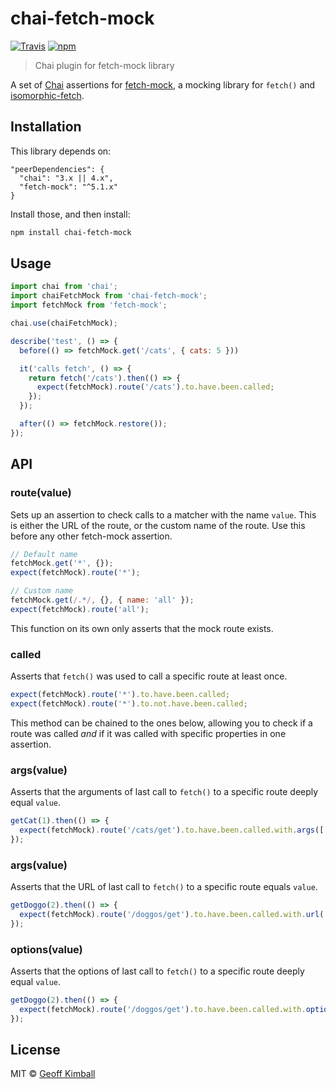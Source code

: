# chai-fetch-mock

[![Travis](https://img.shields.io/travis/gakimball/chai-fetch-mock.svg?maxAge=2592000)](https://travis-ci.org/gakimball/chai-fetch-mock) [![npm](https://img.shields.io/npm/v/chai-fetch-mock.svg?maxAge=2592000)](https://www.npmjs.com/package/chai-fetch-mock)

> Chai plugin for fetch-mock library

A set of [Chai](http://chaijs.com/) assertions for [fetch-mock](https://github.com/wheresrhys/fetch-mock), a mocking library for `fetch()` and [isomorphic-fetch](https://www.npmjs.com/package/isomorphic-fetch).

## Installation

This library depends on:

```
"peerDependencies": {
  "chai": "3.x || 4.x",
  "fetch-mock": "^5.1.x"
}
```

Install those, and then install:

```bash
npm install chai-fetch-mock
```

## Usage

```js
import chai from 'chai';
import chaiFetchMock from 'chai-fetch-mock';
import fetchMock from 'fetch-mock';

chai.use(chaiFetchMock);

describe('test', () => {
  before(() => fetchMock.get('/cats', { cats: 5 }))

  it('calls fetch', () => {
    return fetch('/cats').then(() => {
      expect(fetchMock).route('/cats').to.have.been.called;
    });
  });

  after(() => fetchMock.restore());
});
```

## API

### route(value)

Sets up an assertion to check calls to a matcher with the name `value`. This is either the URL of the route, or the custom name of the route. Use this before any other fetch-mock assertion.

```js
// Default name
fetchMock.get('*', {});
expect(fetchMock).route('*');

// Custom name
fetchMock.get(/.*/, {}, { name: 'all' });
expect(fetchMock).route('all');
```

This function on its own only asserts that the mock route exists.

### called

Asserts that `fetch()` was used to call a specific route at least once.

```js
expect(fetchMock).route('*').to.have.been.called;
expect(fetchMock).route('*').to.not.have.been.called;
```

This method can be chained to the ones below, allowing you to check if a route was called *and* if it was called with specific properties in one assertion.

### args(value)

Asserts that the arguments of last call to `fetch()` to a specific route deeply equal `value`.

```js
getCat(1).then(() => {
  expect(fetchMock).route('/cats/get').to.have.been.called.with.args(['/cats/get', { id: 1 }]);
});
```

### args(value)

Asserts that the URL of last call to `fetch()` to a specific route equals `value`.

```js
getDoggo(2).then(() => {
  expect(fetchMock).route('/doggos/get').to.have.been.called.with.url('/doggos/get/2');
});
```

### options(value)

Asserts that the options of last call to `fetch()` to a specific route deeply equal `value`.

```js
getDoggo(2).then(() => {
  expect(fetchMock).route('/doggos/get').to.have.been.called.with.options({ mode: 'same-origin' });
});
```

## License

MIT &copy; [Geoff Kimball](http://geoffkimball.com)
